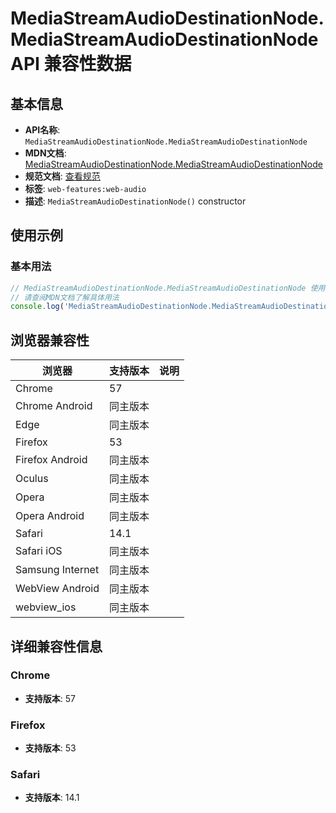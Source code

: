 # MediaStreamAudioDestinationNode.MediaStreamAudioDestinationNode API 兼容性数据

## 基本信息

- **API名称**: `MediaStreamAudioDestinationNode.MediaStreamAudioDestinationNode`
- **MDN文档**: [MediaStreamAudioDestinationNode.MediaStreamAudioDestinationNode](https://developer.mozilla.org/docs/Web/API/MediaStreamAudioDestinationNode/MediaStreamAudioDestinationNode)
- **规范文档**: [查看规范](https://webaudio.github.io/web-audio-api/#dom-mediastreamaudiodestinationnode-mediastreamaudiodestinationnode)
- **标签**: `web-features:web-audio`
- **描述**: `MediaStreamAudioDestinationNode()` constructor

## 使用示例

### 基本用法

```javascript
// MediaStreamAudioDestinationNode.MediaStreamAudioDestinationNode 使用示例
// 请查阅MDN文档了解具体用法
console.log('MediaStreamAudioDestinationNode.MediaStreamAudioDestinationNode API');
```

## 浏览器兼容性

| 浏览器 | 支持版本 | 说明 |
|--------|----------|------|
| Chrome | 57 |  |
| Chrome Android | 同主版本 |  |
| Edge | 同主版本 |  |
| Firefox | 53 |  |
| Firefox Android | 同主版本 |  |
| Oculus | 同主版本 |  |
| Opera | 同主版本 |  |
| Opera Android | 同主版本 |  |
| Safari | 14.1 |  |
| Safari iOS | 同主版本 |  |
| Samsung Internet | 同主版本 |  |
| WebView Android | 同主版本 |  |
| webview_ios | 同主版本 |  |

## 详细兼容性信息

### Chrome

- **支持版本**: 57

### Firefox

- **支持版本**: 53

### Safari

- **支持版本**: 14.1

